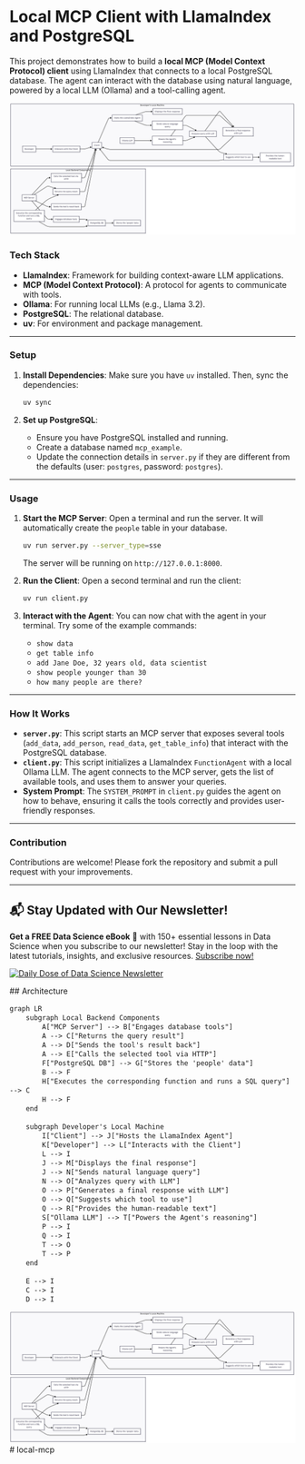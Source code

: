 # Local MCP Client with LlamaIndex and PostgreSQL

This project demonstrates how to build a **local MCP (Model Context Protocol) client** using LlamaIndex that connects to a local PostgreSQL database. The agent can interact with the database using natural language, powered by a local LLM (Ollama) and a tool-calling agent.

![Architecture](userflow.png)

### Tech Stack
- **LlamaIndex**: Framework for building context-aware LLM applications.
- **MCP (Model Context Protocol)**: A protocol for agents to communicate with tools.
- **Ollama**: For running local LLMs (e.g., Llama 3.2).
- **PostgreSQL**: The relational database.
- **uv**: For environment and package management.

---

### Setup

1.  **Install Dependencies**:
    Make sure you have `uv` installed. Then, sync the dependencies:
    ```sh
    uv sync
    ```

2.  **Set up PostgreSQL**:
    - Ensure you have PostgreSQL installed and running.
    - Create a database named `mcp_example`.
    - Update the connection details in `server.py` if they are different from the defaults (user: `postgres`, password: `postgres`).

---

### Usage

1.  **Start the MCP Server**:
    Open a terminal and run the server. It will automatically create the `people` table in your database.
    ```sh
    uv run server.py --server_type=sse
    ```
    The server will be running on `http://127.0.0.1:8000`.

2.  **Run the Client**:
    Open a second terminal and run the client:
    ```sh
    uv run client.py
    ```

3.  **Interact with the Agent**:
    You can now chat with the agent in your terminal. Try some of the example commands:
    - `show data`
    - `get table info`
    - `add Jane Doe, 32 years old, data scientist`
    - `show people younger than 30`
    - `how many people are there?`

---

### How It Works

-   **`server.py`**: This script starts an MCP server that exposes several tools (`add_data`, `add_person`, `read_data`, `get_table_info`) that interact with the PostgreSQL database.
-   **`client.py`**: This script initializes a LlamaIndex `FunctionAgent` with a local Ollama LLM. The agent connects to the MCP server, gets the list of available tools, and uses them to answer your queries.
-   **System Prompt**: The `SYSTEM_PROMPT` in `client.py` guides the agent on how to behave, ensuring it calls the tools correctly and provides user-friendly responses.

---

### Contribution

Contributions are welcome! Please fork the repository and submit a pull request with your improvements.

---

## 📬 Stay Updated with Our Newsletter!
**Get a FREE Data Science eBook** 📖 with 150+ essential lessons in Data Science when you subscribe to our newsletter! Stay in the loop with the latest tutorials, insights, and exclusive resources. [Subscribe now!](https://join.dailydoseofds.com)

[![Daily Dose of Data Science Newsletter](https://github.com/patchy631/ai-engineering/blob/main/resources/join_ddods.png)](https://join.dailydoseofds.com)


## Architecture

```mermaid
graph LR
    subgraph Local Backend Components
        A["MCP Server"] --> B["Engages database tools"]
        A --> C["Returns the query result"]
        A --> D["Sends the tool's result back"]
        A --> E["Calls the selected tool via HTTP"]
        F["PostgreSQL DB"] --> G["Stores the 'people' data"]
        B --> F
        H["Executes the corresponding function and runs a SQL query"] --> C
        H --> F
    end

    subgraph Developer's Local Machine
        I["Client"] --> J["Hosts the LlamaIndex Agent"]
        K["Developer"] --> L["Interacts with the Client"]
        L --> I
        J --> M["Displays the final response"]
        J --> N["Sends natural language query"]
        N --> O["Analyzes query with LLM"]
        O --> P["Generates a final response with LLM"]
        O --> Q["Suggests which tool to use"]
        Q --> R["Provides the human-readable text"]
        S["Ollama LLM"] --> T["Powers the Agent's reasoning"]
        P --> I
        Q --> I
        T --> O
        T --> P
    end

    E --> I
    C --> I
    D --> I
```

<img src="userflow.png" alt="Architecture" /># local-mcp
